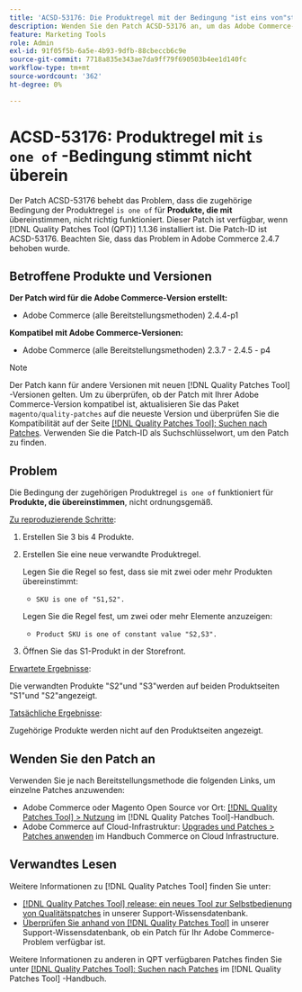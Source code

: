 ```yaml
---
title: 'ACSD-53176: Die Produktregel mit der Bedingung "ist eins von"stimmt nicht überein mit'
description: Wenden Sie den Patch ACSD-53176 an, um das Adobe Commerce-Problem zu beheben, bei dem die zugehörige Produktregel "ist eine von"-Bedingung für "Produkte, die übereinstimmen"nicht richtig funktioniert.
feature: Marketing Tools
role: Admin
exl-id: 91f05f5b-6a5e-4b93-9dfb-88cbeccb6c9e
source-git-commit: 7718a835e343ae7da9ff79f690503b4ee1d140fc
workflow-type: tm+mt
source-wordcount: '362'
ht-degree: 0%

---
```


# ACSD-53176: Produktregel mit `is one of` -Bedingung stimmt nicht überein

Der Patch ACSD-53176 behebt das Problem, dass die zugehörige Bedingung der Produktregel `is one of` für **Produkte, die mit** übereinstimmen, nicht richtig funktioniert. Dieser Patch ist verfügbar, wenn [!DNL Quality Patches Tool (QPT)] 1.1.36 installiert ist. Die Patch-ID ist ACSD-53176. Beachten Sie, dass das Problem in Adobe Commerce 2.4.7 behoben wurde.

## Betroffene Produkte und Versionen

**Der Patch wird für die Adobe Commerce-Version erstellt:**

* Adobe Commerce (alle Bereitstellungsmethoden) 2.4.4-p1

**Kompatibel mit Adobe Commerce-Versionen:**

* Adobe Commerce (alle Bereitstellungsmethoden) 2.3.7 - 2.4.5 - p4

>[!NOTE]
>
>Der Patch kann für andere Versionen mit neuen [!DNL Quality Patches Tool] -Versionen gelten. Um zu überprüfen, ob der Patch mit Ihrer Adobe Commerce-Version kompatibel ist, aktualisieren Sie das Paket `magento/quality-patches` auf die neueste Version und überprüfen Sie die Kompatibilität auf der Seite [[!DNL Quality Patches Tool]: Suchen nach Patches](https://experienceleague.adobe.com/tools/commerce-quality-patches/index.html). Verwenden Sie die Patch-ID als Suchschlüsselwort, um den Patch zu finden.

## Problem

Die Bedingung der zugehörigen Produktregel `is one of` funktioniert für **Produkte, die übereinstimmen**, nicht ordnungsgemäß.

<u>Zu reproduzierende Schritte</u>:

1. Erstellen Sie 3 bis 4 Produkte.
1. Erstellen Sie eine neue verwandte Produktregel.

   Legen Sie die Regel so fest, dass sie mit zwei oder mehr Produkten übereinstimmt:
   * `SKU is one of "S1,S2".`

   Legen Sie die Regel fest, um zwei oder mehr Elemente anzuzeigen:
   * `Product SKU is one of constant value "S2,S3".`

1. Öffnen Sie das S1-Produkt in der Storefront.

<u>Erwartete Ergebnisse</u>:

Die verwandten Produkte &quot;S2&quot;und &quot;S3&quot;werden auf beiden Produktseiten &quot;S1&quot;und &quot;S2&quot;angezeigt.

<u>Tatsächliche Ergebnisse</u>:

Zugehörige Produkte werden nicht auf den Produktseiten angezeigt.

## Wenden Sie den Patch an

Verwenden Sie je nach Bereitstellungsmethode die folgenden Links, um einzelne Patches anzuwenden:

* Adobe Commerce oder Magento Open Source vor Ort: [[!DNL Quality Patches Tool] > Nutzung](https://experienceleague.adobe.com/docs/commerce-operations/tools/quality-patches-tool/usage.html) im [!DNL Quality Patches Tool]-Handbuch.
* Adobe Commerce auf Cloud-Infrastruktur: [Upgrades und Patches > Patches anwenden](https://experienceleague.adobe.com/docs/commerce-cloud-service/user-guide/develop/upgrade/apply-patches.html) im Handbuch Commerce on Cloud Infrastructure.

## Verwandtes Lesen

Weitere Informationen zu [!DNL Quality Patches Tool] finden Sie unter:

* [[!DNL Quality Patches Tool] release: ein neues Tool zur Selbstbedienung von Qualitätspatches](/help/announcements/adobe-commerce-announcements/magento-quality-patches-released-new-tool-to-self-serve-quality-patches.md) in unserer Support-Wissensdatenbank.
* [Überprüfen Sie anhand von  [!DNL Quality Patches Tool]](/help/support-tools/patches-available-in-qpt-tool/check-patch-for-magento-issue-with-magento-quality-patches.md) in unserer Support-Wissensdatenbank, ob ein Patch für Ihr Adobe Commerce-Problem verfügbar ist.

Weitere Informationen zu anderen in QPT verfügbaren Patches finden Sie unter [[!DNL Quality Patches Tool]: Suchen nach Patches](https://experienceleague.adobe.com/tools/commerce-quality-patches/index.html) im [!DNL Quality Patches Tool] -Handbuch.

